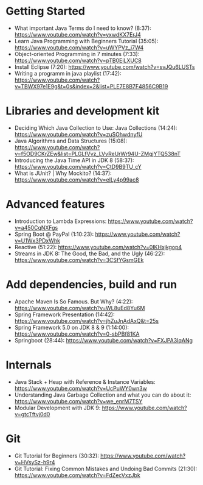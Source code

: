 Getting Started
===============

- What important Java Terms do I need to know? (8:37): https://www.youtube.com/watch?v=yxwdKX7ErJ4
- Learn Java Programming with Beginners Tutorial (35:05): https://www.youtube.com/watch?v=uWYPVz_i7W4
- Object-oriented Programming in 7 minutes (7:33): https://www.youtube.com/watch?v=pTB0EiLXUC8
- Install Eclipse (7:20): https://www.youtube.com/watch?v=svJQu6LUSTs
- Writing a programm in java playlist (17:42): https://www.youtube.com/watch?v=TBWX97e1E9g&t=0s&index=2&list=PLE7E8B7F4856C9B19

Libraries and development kit
=============================
- Deciding Which Java Collection to Use: Java Collections (14:24): https://www.youtube.com/watch?v=zuSOhwdnyfU
- Java Algorithms and Data Structures (15:08): https://www.youtube.com/watch?v=f5OD9CKrZEw&list=PLGLfVvz_LVvReUrWr94U-ZMgjYTQ538nT
- Introducing the Java Time API in JDK 8 (58:37): https://www.youtube.com/watch?v=CtD9B9TU_cY
- What is JUnit? | Why Mockito? (14:37): https://www.youtube.com/watch?v=eILy4p99ac8

Advanced features
=================
- Introduction to Lambda Expressions: https://www.youtube.com/watch?v=a450CqNXFgs
- Spring Boot @ PayPal (1:10:23): https://www.youtube.com/watch?v=U1Wx3PDxWhk
- Reactive (51:22): https://www.youtube.com/watch?v=0IKHxjkgop4
- Streams in JDK 8: The Good, the Bad, and the Ugly (46:22): https://www.youtube.com/watch?v=3CSfYGsmGEk

Add dependencies, build and run
===============================
- Apache Maven Is So Famous. But Why? (4:22): https://www.youtube.com/watch?v=WL8uEd8Yu6M
- Spring Framework Presentation (14:42): https://www.youtube.com/watch?v=jhZuJnAdAxQ&t=25s
- Spring Framework 5.0 on JDK 8 & 9 (1:14:00): https://www.youtube.com/watch?v=0-sbPBf81KA
- Springboot (28:44): https://www.youtube.com/watch?v=FXJPA3IqANg

Internals
=========
- Java Stack + Heap with Reference & Instance Variables: https://www.youtube.com/watch?v=UcPuWY0wn3w
- Understanding Java Garbage Collection and what you can do about it: https://www.youtube.com/watch?v=we_enrM7TSY
- Modular Development with JDK 9: https://www.youtube.com/watch?v=gtcTftvj0d0

Git
===
- Git Tutorial for Beginners (30:32): https://www.youtube.com/watch?v=HVsySz-h9r4
- Git Tutorial: Fixing Common Mistakes and Undoing Bad Commits (21:30): https://www.youtube.com/watch?v=FdZecVxzJbk
